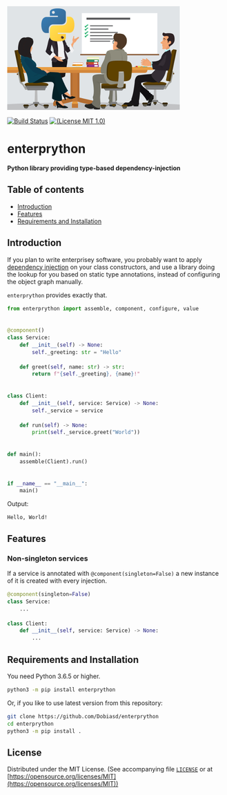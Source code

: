 ![logo](https://github.com/Dobiasd/enterprython/raw/master/logo/enterprython.png)

[![Build Status](https://travis-ci.org/Dobiasd/enterprython.svg?branch=master)][travis]
[![(License MIT 1.0)](https://img.shields.io/badge/license-MIT%201.0-blue.svg)][license]

[travis]: https://travis-ci.org/Dobiasd/enterprython
[license]: LICENSE


enterprython
============
**Python library providing type-based dependency-injection**


Table of contents
-----------------
  * [Introduction](#introduction)
  * [Features](#features)
  * [Requirements and Installation](#requirements-and-installation)


Introduction
------------

If you plan to write enterprisey software, you probably want to apply [dependency injection](https://en.wikipedia.org/wiki/Dependency_injection) on your class constructors,
and use a library doing the lookup for you based on static type annotations, instead of configuring the object graph manually.

`enterprython` provides exactly that.

```python
from enterprython import assemble, component, configure, value


@component()
class Service:
    def __init__(self) -> None:
        self._greeting: str = "Hello"

    def greet(self, name: str) -> str:
        return f"{self._greeting}, {name}!"


class Client:
    def __init__(self, service: Service) -> None:
        self._service = service

    def run(self) -> None:
        print(self._service.greet("World"))


def main():
    assemble(Client).run()
    

if __name__ == "__main__":
    main()
```

Output:

```
Hello, World!
```


Features
--------

### Non-singleton services

If a service is annotated with `@component(singleton=False)` a new instance of it is created with every injection. 

```python
@component(singleton=False)
class Service:
    ...

class Client:
    def __init__(self, service: Service) -> None:
        ...
```


Requirements and Installation
-----------------------------

You need Python 3.6.5 or higher.

```bash
python3 -m pip install enterprython
```

Or, if you like to use latest version from this repository:
```bash
git clone https://github.com/Dobiasd/enterprython
cd enterprython
python3 -m pip install .
```


License
-------
Distributed under the MIT License.
(See accompanying file [`LICENSE`](https://github.com/Dobiasd/enterprython/blob/master/LICENSE) or at
[https://opensource.org/licenses/MIT](https://opensource.org/licenses/MIT))
